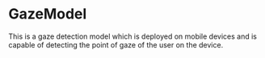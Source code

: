# GazeModel
This is a gaze detection model which is deployed on mobile devices and is capable of detecting the point of gaze of the user on the device.
